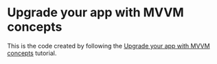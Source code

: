 # Upgrade your app with MVVM concepts

This is the code created by following the [Upgrade your app with MVVM concepts](https://learn.microsoft.com/dotnet/maui/tutorials/notes-mvvm/) tutorial.
